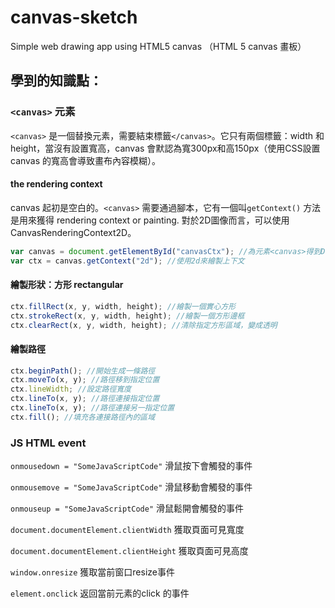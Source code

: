 # canvas-sketch
Simple web drawing app using HTML5 canvas （HTML 5 canvas 畫板）


## 學到的知識點：

### `<canvas>` 元素

`<canvas>` 是一個替換元素，需要結束標籤`</canvas>`。它只有兩個標籤：width 和 height，當沒有設置寬高，canvas 會默認為寬300px和高150px（使用CSS設置canvas 的寬高會導致畫布內容模糊）。



#### the rendering context

canvas 起初是空白的。`<canvas>` 需要通過腳本，它有一個叫`getContext()` 方法是用來獲得 rendering context or painting. 對於2D圖像而言，可以使用 CanvasRenderingContext2D。

```js
var canvas = document.getElementById("canvasCtx"); //為元素<canvas>得到DOM對象
var ctx = canvas.getContext("2d"); //使用2d來繪製上下文
```



#### 繪製形狀：方形 rectangular

```js
ctx.fillRect(x, y, width, height); //繪製一個實心方形
ctx.strokeRect(x, y, width, height); //繪製一個方形邊框
ctx.clearRect(x, y, width, height); //清除指定方形區域，變成透明
```



#### 繪製路徑

```js
ctx.beginPath(); //開始生成一條路徑
ctx.moveTo(x, y); //路徑移到指定位置
ctx.lineWidth; //設定路徑寬度
ctx.lineTo(x, y); //路徑連接指定位置
ctx.lineTo(x, y); //路徑連接另一指定位置
ctx.fill(); //填充各連接路徑內的區域
```



### JS HTML event

`onmousedown = "SomeJavaScriptCode"` 滑鼠按下會觸發的事件

`onmousemove = "SomeJavaScriptCode"` 滑鼠移動會觸發的事件

`onmouseup = "SomeJavaScriptCode"` 滑鼠鬆開會觸發的事件



`document.documentElement.clientWidth` 獲取頁面可見寬度

`document.documentElement.clientHeight` 獲取頁面可見高度

`window.onresize` 獲取當前窗口resize事件



`element.onclick` 返回當前元素的click 的事件
